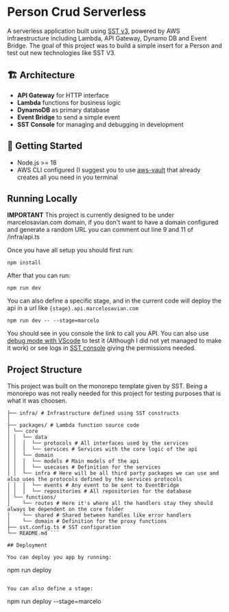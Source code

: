 # Person Crud Serverless

A serverless application built using [SST v3](https://docs.sst.dev), powered by AWS infraestructure including Lambda, API Gateway, Dynamo DB and Event Bridge. The goal of this project was to build a simple insert for a Person and test out new technologies like SST V3.

## 🏗 Architecture

- **API Gateway** for HTTP interface
- **Lambda** functions for business logic
- **DynamoDB** as primary database
- **Event Bridge** to send a simple event
- **SST Console** for managing and debugging in development

## 🚀 Getting Started

- Node.js >= 18
- AWS CLI configured (I suggest you to use [aws-vault](https://github.com/99designs/aws-vault) that already creates all you need in you terminal

## Running Locally

**IMPORTANT**
This project is currently designed to be under marcelosavian.com domain, if you don't want to have a domain configured and generate a random URL you can comment out line 9 and 11 of /infra/api.ts 

Once you have all setup you should first run:

```
npm install
```

After that you can run:

```
npm run dev
```

You can also define a specific stage, and in the current code will deploy the api in a url like `{stage}.api.marcelosavian.com`
```
npm run dev -- --stage=marcelo
```

You should see in you console the link to call you API. You can also use [debug mode with VScode](https://sst.dev/docs/live/#breakpoints) to test it (Although I did not yet managed to make it work) or see logs in [SST console](https://console.sst.dev/) giving the permissions needed.

## Project Structure

This project was built on the monorepo template given by SST. Being a monorepo was not really needed for this project for testing purposes that is what it was choosen.

```plaintext . 
├── infra/ # Infrastructure defined using SST constructs 
│
├── packages/ # Lambda function source code 
│ └── core
│ │  └── data
│ │  │  └── protocols # All interfaces used by the services 
│ │  │  └── services # Services with the core logic of the api 
│ │  └── domain 
│ │  │  └── models # Main models of the api 
│ │  │  └── usecases # Definition for the services 
│ │  └── infra # Here will be all third party packages we can use and also uses the protocols defined by the services protocols 
│ │  │  └── events # Any event to be sent to EventBridge
│ │  │  └── repositories # All repositories for the database
│ └── functions/ 
│    └── routes # Here it's where all the handlers stay they should always be dependent on the core folder 
│    └── shared # Shared between handles like error handlers 
│    └── domain # Definition for the proxy functions
├── sst.config.ts # SST configuration 
└── README.md ```

## Deployment 

You can deploy you app by running:

```
npm run deploy
```

You can also define a stage:
```
npm run deploy --stage=marcelo
```
